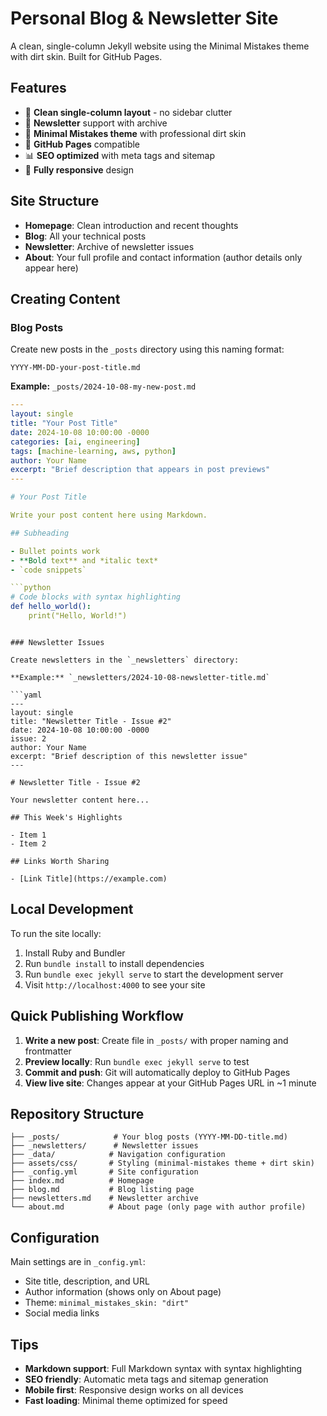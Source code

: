 # Personal Blog & Newsletter Site

A clean, single-column Jekyll website using the Minimal Mistakes theme with dirt skin. Built for GitHub Pages.

## Features

- 📝 **Clean single-column layout** - no sidebar clutter
- 📧 **Newsletter** support with archive
- 🎨 **Minimal Mistakes theme** with professional dirt skin
- 🚀 **GitHub Pages** compatible
- 📊 **SEO optimized** with meta tags and sitemap
- 📱 **Fully responsive** design

## Site Structure

- **Homepage**: Clean introduction and recent thoughts
- **Blog**: All your technical posts
- **Newsletter**: Archive of newsletter issues
- **About**: Your full profile and contact information (author details only appear here)

## Creating Content

### Blog Posts

Create new posts in the `_posts` directory using this naming format:
```
YYYY-MM-DD-your-post-title.md
```

**Example:** `_posts/2024-10-08-my-new-post.md`

```yaml
---
layout: single
title: "Your Post Title"
date: 2024-10-08 10:00:00 -0000
categories: [ai, engineering]
tags: [machine-learning, aws, python]
author: Your Name
excerpt: "Brief description that appears in post previews"
---

# Your Post Title

Write your post content here using Markdown.

## Subheading

- Bullet points work
- **Bold text** and *italic text*
- `code snippets`

```python
# Code blocks with syntax highlighting
def hello_world():
    print("Hello, World!")
```
```

### Newsletter Issues

Create newsletters in the `_newsletters` directory:

**Example:** `_newsletters/2024-10-08-newsletter-title.md`

```yaml
---
layout: single
title: "Newsletter Title - Issue #2"
date: 2024-10-08 10:00:00 -0000
issue: 2
author: Your Name
excerpt: "Brief description of this newsletter issue"
---

# Newsletter Title - Issue #2

Your newsletter content here...

## This Week's Highlights

- Item 1
- Item 2

## Links Worth Sharing

- [Link Title](https://example.com)
```

## Local Development

To run the site locally:

1. Install Ruby and Bundler
2. Run `bundle install` to install dependencies
3. Run `bundle exec jekyll serve` to start the development server
4. Visit `http://localhost:4000` to see your site

## Quick Publishing Workflow

1. **Write a new post**: Create file in `_posts/` with proper naming and frontmatter
2. **Preview locally**: Run `bundle exec jekyll serve` to test
3. **Commit and push**: Git will automatically deploy to GitHub Pages
4. **View live site**: Changes appear at your GitHub Pages URL in ~1 minute

## Repository Structure

```
├── _posts/            # Your blog posts (YYYY-MM-DD-title.md)
├── _newsletters/      # Newsletter issues
├── _data/            # Navigation configuration
├── assets/css/       # Styling (minimal-mistakes theme + dirt skin)
├── _config.yml       # Site configuration
├── index.md          # Homepage
├── blog.md           # Blog listing page
├── newsletters.md    # Newsletter archive
└── about.md          # About page (only page with author profile)
```

## Configuration

Main settings are in `_config.yml`:
- Site title, description, and URL
- Author information (shows only on About page)
- Theme: `minimal_mistakes_skin: "dirt"`
- Social media links

## Tips

- **Markdown support**: Full Markdown syntax with syntax highlighting
- **SEO friendly**: Automatic meta tags and sitemap generation
- **Mobile first**: Responsive design works on all devices
- **Fast loading**: Minimal theme optimized for speed